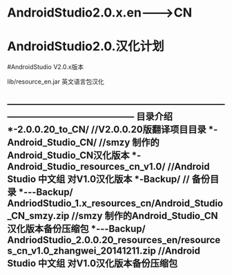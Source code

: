 # AndroidStudio2.0.x.en--->CN
# AndroidStudio2.0.汉化计划


#AndroidStudio V2.0.x版本

 lib/resource_en.jar 英文语言包汉化


——————————————————————————————————————
目录介绍
*-2.0.0.20_to_CN/                            //V2.0.0.20版翻译项目目录
*-Android_Studio_CN/                         //smzy 制作的Android_Studio_CN汉化版本
*-Android_Studio_resources_cn_v1.0/          //Android Studio 中文组 对V1.0汉化版本
*-Backup/                                    // 备份目录
*---Backup/ AndriodStudio_1.x_resources_cn/Android_Studio_CN_smzy.zip                    //smzy 制作的Android_Studio_CN汉化版本备份压缩包
*---Backup/ AndriodStudio_2.0.0.20_resources_en/resources_cn_v1.0_zhangwei_20141211.zip  //Android Studio 中文组 对V1.0汉化版本备份压缩包
-
